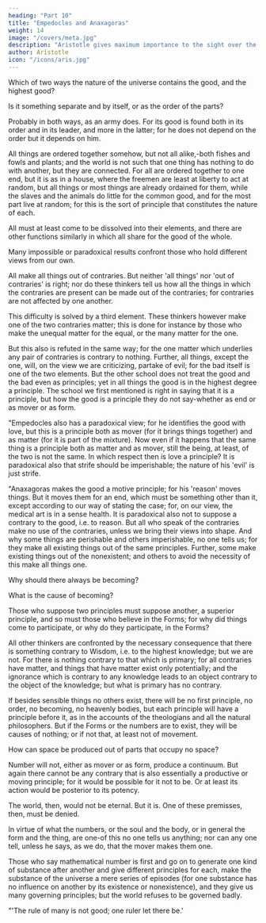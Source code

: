 ```yaml
---
heading: "Part 10"
title: "Empedocles and Anaxagoras"
weight: 14
image: "/covers/meta.jpg"
description: "Aristotle gives maximum importance to the sight over the other senses"
author: Aristotle
icon: "/icons/aris.jpg"
---
```





Which of two ways the nature of the universe contains the good, and the highest good? 

Is it something separate and by itself, or as the order of the parts?

Probably in both ways, as an army does. For its good is found both in its order and in its leader, and more in the latter; for he does not depend on the order but it depends on him. 

All things are ordered together somehow, but not all alike,-both fishes and fowls and plants; and the world is not such that one thing has nothing to do with another, but they are connected. For all are ordered together to one end, but it is as in a house, where the freemen are least at liberty to act at random, but all things or most things are already ordained for them, while the slaves and the animals do little for the common good, and for the most part live at random; for this is the sort of principle that constitutes the nature of each. 

All must at least come to be dissolved into their elements, and there are other functions similarly in which all share for the good of the whole.

Many impossible or paradoxical results confront those who hold different views from our own. 

<!-- nd what are the views of the subtler thinkers, and which views are attended by fewest difficulties. --> All make all things out of contraries. But neither 'all things' nor 'out of contraries' is right; nor do these thinkers tell us how all the things in which the contraries are present can be made out of the contraries; for contraries are not affected by one another. 

This difficulty is solved by a third element. These thinkers however make one of the two contraries matter; this is done for instance by those who make the unequal matter for the equal, or the many matter for the one. 

But this also is refuted in the same way; for the one matter which underlies any pair of contraries is contrary to nothing. Further, all things, except the one, will, on the view we are criticizing, partake of evil; for the bad itself is one of the two elements. But the other school does not treat the good and the bad even as principles; yet in all things the good is in the highest degree a principle. The school we first mentioned is right in saying that it is a principle, but how the good is a principle they do not say-whether as end or as mover or as form.

"Empedocles also has a paradoxical view; for he identifies the good with love, but this is a principle both as mover (for it brings things together) and as matter (for it is part of the mixture). Now even if it happens that the same thing is a principle both as matter and as mover, still the being, at least, of the two is not the same. In which respect then is love a principle? It is paradoxical also that strife should be imperishable; the nature of his 'evil' is just strife.

"Anaxagoras makes the good a motive principle; for his 'reason' moves things. But it moves them for an end, which must be something other than it, except according to our way of stating the case; for, on our view, the medical art is in a sense health. It is paradoxical also not to suppose a contrary to the good, i.e. to reason. But all who speak of the contraries make no use of the contraries, unless we bring their views into shape. And why some things are perishable and others imperishable, no one tells us; for they make all existing things out of the same principles. Further, some make existing things out of the nonexistent; and others to avoid the necessity of this make all things one.

Why should there always be becoming? 

What is the cause of becoming?

Those who suppose two principles must suppose another, a superior principle, and so must those who believe in the Forms; for why did things come to participate, or why do they participate, in the Forms? 

All other thinkers are confronted by the necessary consequence that there is something contrary to Wisdom, i.e. to the highest knowledge; but we are not. For there is nothing contrary to that which is primary; for all contraries have matter, and things that have matter exist only potentially; and the ignorance which is contrary to any knowledge leads to an object contrary to the object of the knowledge; but what is primary has no contrary.

If besides sensible things no others exist, there will be no first principle, no order, no becoming, no heavenly bodies, but each principle will have a principle before it, as in the accounts of the theologians and all the natural philosophers. But if the Forms or the numbers are to exist, they will be causes of nothing; or if not that, at least not of movement. 

How can space be produced out of parts that occupy no space? 

Number will not, either as mover or as form, produce a continuum. But again there cannot be any contrary that is also essentially a productive or moving principle; for it would be possible for it not to be. Or at least its action would be posterior to its potency. 

The world, then, would not be eternal. But it is. One of these premisses, then, must be denied.

In virtue of what the numbers, or the soul and the body, or in general the form and the thing, are one-of this no one tells us anything; nor can any one tell, unless he says, as we do, that the mover makes them one. 

Those who say mathematical number is first and go on to generate one kind of substance after another and give different principles for each, make the substance of the universe a mere series of episodes (for one substance has no influence on another by its existence or nonexistence), and they give us many governing principles; but the world refuses to be governed badly.

"'The rule of many is not good; one ruler let there be.'